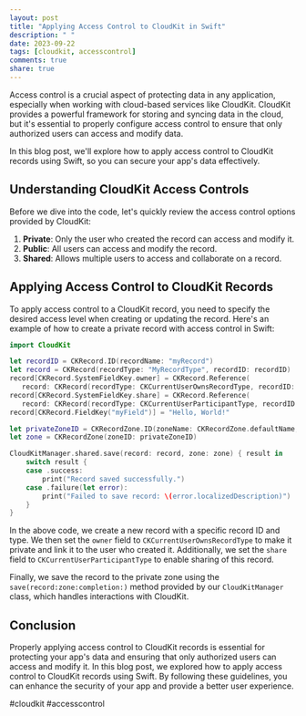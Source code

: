```yaml
---
layout: post
title: "Applying Access Control to CloudKit in Swift"
description: " "
date: 2023-09-22
tags: [cloudkit, accesscontrol]
comments: true
share: true
---
```


Access control is a crucial aspect of protecting data in any application, especially when working with cloud-based services like CloudKit. CloudKit provides a powerful framework for storing and syncing data in the cloud, but it's essential to properly configure access control to ensure that only authorized users can access and modify data.

In this blog post, we'll explore how to apply access control to CloudKit records using Swift, so you can secure your app's data effectively.

## Understanding CloudKit Access Controls

Before we dive into the code, let's quickly review the access control options provided by CloudKit:

1. **Private**: Only the user who created the record can access and modify it.
2. **Public**: All users can access and modify the record.
3. **Shared**: Allows multiple users to access and collaborate on a record.

## Applying Access Control to CloudKit Records

To apply access control to a CloudKit record, you need to specify the desired access level when creating or updating the record. Here's an example of how to create a private record with access control in Swift:

```swift
import CloudKit

let recordID = CKRecord.ID(recordName: "myRecord")
let record = CKRecord(recordType: "MyRecordType", recordID: recordID)
record[CKRecord.SystemFieldKey.owner] = CKRecord.Reference(
   record: CKRecord(recordType: CKCurrentUserOwnsRecordType, recordID: recordID))
record[CKRecord.SystemFieldKey.share] = CKRecord.Reference(
   record: CKRecord(recordType: CKCurrentUserParticipantType, recordID: recordID))
record[CKRecord.FieldKey("myField")] = "Hello, World!"

let privateZoneID = CKRecordZone.ID(zoneName: CKRecordZone.defaultName, ownerName: CKCurrentUserDefaultName)
let zone = CKRecordZone(zoneID: privateZoneID)

CloudKitManager.shared.save(record: record, zone: zone) { result in
    switch result {
    case .success:
        print("Record saved successfully.")
    case .failure(let error):
        print("Failed to save record: \(error.localizedDescription)")
    }
}
```

In the above code, we create a new record with a specific record ID and type. We then set the `owner` field to `CKCurrentUserOwnsRecordType` to make it private and link it to the user who created it. Additionally, we set the `share` field to `CKCurrentUserParticipantType` to enable sharing of this record.

Finally, we save the record to the private zone using the `save(record:zone:completion:)` method provided by our `CloudKitManager` class, which handles interactions with CloudKit.

## Conclusion

Properly applying access control to CloudKit records is essential for protecting your app's data and ensuring that only authorized users can access and modify it. In this blog post, we explored how to apply access control to CloudKit records using Swift. By following these guidelines, you can enhance the security of your app and provide a better user experience.

#cloudkit #accesscontrol